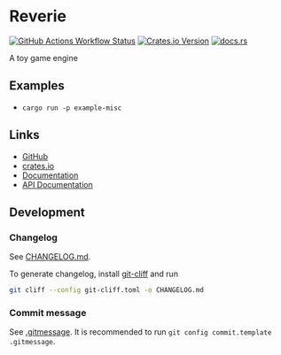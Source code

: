 # Reverie

[![GitHub Actions Workflow Status](https://img.shields.io/github/actions/workflow/status/yuma140902/reverie/rust.yml?logo=github&label=CI)](https://github.com/yuma140902/reverie/actions/workflows/rust.yml)
[![Crates.io Version](https://img.shields.io/crates/v/reverie-engine)](https://crates.io/crates/reverie-engine)
[![docs.rs](https://img.shields.io/docsrs/reverie-engine?logo=docsdotrs)](https://docs.rs/reverie-engine/latest/reverie-engine/)

A toy game engine

## Examples

- `cargo run -p example-misc`

## Links

- [GitHub](https://github.com/yuma140902/Reverie)
- [crates.io](https://crates.io/crates/reverie-engine)
- [Documentation](https://yuma14.net/Reverie/)
- [API Documentation](https://docs.rs/reverie-engine/)

## Development

### Changelog

See [CHANGELOG.md](./CHANGELOG.md).

To generate changelog, install [git-cliff](https://github.com/orhun/git-cliff) and run

```sh
git cliff --config git-cliff.toml -o CHANGELOG.md
```

### Commit message

See [.gitmessage](./.gitmessage). It is recommended to run `git config commit.template .gitmessage`.

